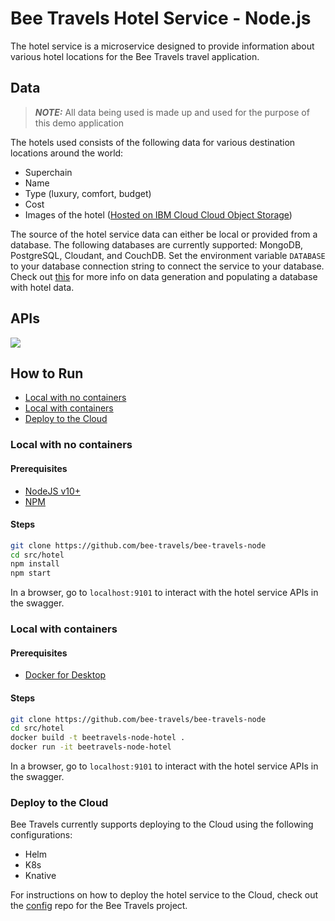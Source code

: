 # Bee Travels Hotel Service - Node.js

The hotel service is a microservice designed to provide information about various hotel locations for the Bee Travels travel application.

## Data
> ***NOTE:*** All data being used is made up and used for the purpose of this demo application

The hotels used consists of the following data for various destination locations around the world:

* Superchain
* Name
* Type (luxury, comfort, budget)
* Cost
* Images of the hotel ([Hosted on IBM Cloud Cloud Object Storage](https://www.ibm.com/cloud/object-storage))

The source of the hotel service data can either be local or provided from a database. The following databases are currently supported: MongoDB, PostgreSQL, Cloudant, and CouchDB. Set the environment variable `DATABASE` to your database connection string to connect the service to your database. Check out [this](https://github.com/bee-travels/data-generator/tree/master/src/hotels) for more info on data generation and populating a database with hotel data.

## APIs

![](readme-images/apis.jpg)

## How to Run

* [Local with no containers](#local-with-no-containers)
* [Local with containers](#local-with-containers)
* [Deploy to the Cloud](#deploy-to-the-cloud)

### Local with no containers

#### Prerequisites

* [NodeJS v10+](https://nodejs.org/en/download/)
* [NPM](https://www.npmjs.com/get-npm)

#### Steps

```bash
git clone https://github.com/bee-travels/bee-travels-node
cd src/hotel
npm install
npm start
```

In a browser, go to `localhost:9101` to interact with the hotel service APIs in the swagger.

### Local with containers

#### Prerequisites

* [Docker for Desktop](https://www.docker.com/products/docker-desktop)

#### Steps

```bash
git clone https://github.com/bee-travels/bee-travels-node
cd src/hotel
docker build -t beetravels-node-hotel .
docker run -it beetravels-node-hotel
```

In a browser, go to `localhost:9101` to interact with the hotel service APIs in the swagger.

### Deploy to the Cloud

Bee Travels currently supports deploying to the Cloud using the following configurations:

* Helm
* K8s
* Knative

For instructions on how to deploy the hotel service to the Cloud, check out the [config](https://github.com/bee-travels/config) repo for the Bee Travels project.